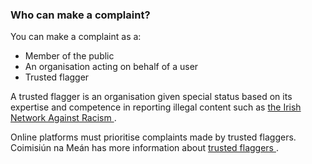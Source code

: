 ###  **Who can make a complaint?**

You can make a complaint as a:

  * Member of the public 
  * An organisation acting on behalf of a user 
  * Trusted flagger 

A trusted flagger is an organisation given special status based on its
expertise and competence in reporting illegal content such as [ the Irish
Network Against Racism ](https://inar.ie/hate-speech-monitoring/) .

Online platforms must prioritise complaints made by trusted flaggers.
Coimisiún na Meán has more information about [ trusted flaggers
](https://www.cnam.ie/dsaindustry/) .
